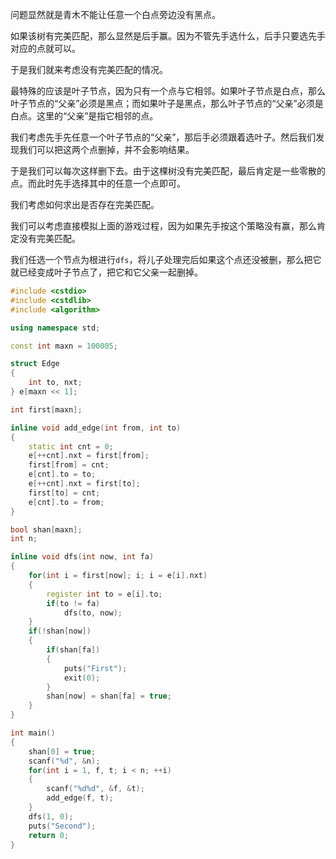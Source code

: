 问题显然就是青木不能让任意一个白点旁边没有黑点。

如果该树有完美匹配，那么显然是后手赢。因为不管先手选什么，后手只要选先手对应的点就可以。

于是我们就来考虑没有完美匹配的情况。

最特殊的应该是叶子节点，因为只有一个点与它相邻。如果叶子节点是白点，那么叶子节点的“父亲”必须是黑点；而如果叶子是黑点，那么叶子节点的“父亲”必须是白点。这里的“父亲”是指它相邻的点。

我们考虑先手先任意一个叶子节点的“父亲”，那后手必须跟着选叶子。然后我们发现我们可以把这两个点删掉，并不会影响结果。

于是我们可以每次这样删下去。由于这棵树没有完美匹配，最后肯定是一些零散的点。而此时先手选择其中的任意一个点即可。

我们考虑如何求出是否存在完美匹配。

我们可以考虑直接模拟上面的游戏过程，因为如果先手按这个策略没有赢，那么肯定没有完美匹配。

我们任选一个节点为根进行`dfs`，将儿子处理完后如果这个点还没被删，那么把它就已经变成叶子节点了，把它和它父亲一起删掉。

```cpp
#include <cstdio>
#include <cstdlib>
#include <algorithm>

using namespace std;

const int maxn = 100005;

struct Edge
{
    int to, nxt;
} e[maxn << 1];

int first[maxn];

inline void add_edge(int from, int to)
{
    static int cnt = 0;
    e[++cnt].nxt = first[from];
    first[from] = cnt;
    e[cnt].to = to;
    e[++cnt].nxt = first[to];
    first[to] = cnt;
    e[cnt].to = from;
}

bool shan[maxn];
int n;

inline void dfs(int now, int fa)
{
    for(int i = first[now]; i; i = e[i].nxt)
    {
        register int to = e[i].to;
        if(to != fa)
            dfs(to, now);
    }
    if(!shan[now])
    {
        if(shan[fa])
        {
            puts("First");
            exit(0);
        }
        shan[now] = shan[fa] = true;
    }
}

int main()
{
    shan[0] = true;
    scanf("%d", &n);
    for(int i = 1, f, t; i < n; ++i)
    {
        scanf("%d%d", &f, &t);
        add_edge(f, t);
    }
    dfs(1, 0);
    puts("Second");
    return 0;
}
```